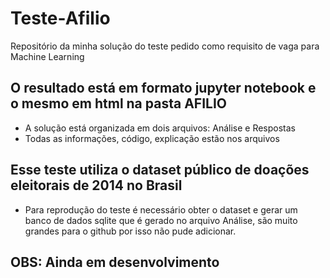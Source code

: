 # Teste-Afilio
Repositório da minha solução do teste pedido como requisito de vaga para Machine Learning

## O resultado está em formato jupyter notebook e o mesmo em html na pasta AFILIO

- A solução está organizada em dois arquivos: Análise e Respostas
- Todas as informações, código, explicação estão nos arquivos

## Esse teste utiliza o dataset público de doações eleitorais de 2014 no Brasil

- Para reprodução do teste é necessário obter o dataset e gerar um banco de dados sqlite que é gerado no arquivo Análise, são muito grandes para o github por isso não pude adicionar.

## OBS: Ainda em desenvolvimento
